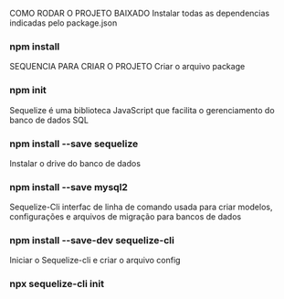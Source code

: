 COMO RODAR O PROJETO BAIXADO
Instalar todas as dependencias indicadas pelo package.json
### npm install


SEQUENCIA PARA CRIAR O PROJETO
Criar o arquivo package
### npm init


Sequelize é uma biblioteca JavaScript que facilita o gerenciamento do banco de dados SQL
### npm install --save sequelize


Instalar o drive do banco de dados
### npm install --save mysql2


Sequelize-Cli interfac de linha de comando usada para criar modelos, configurações e arquivos de migração para bancos de dados
### npm install --save-dev sequelize-cli


Iniciar o Sequelize-cli e criar o arquivo config
### npx sequelize-cli init